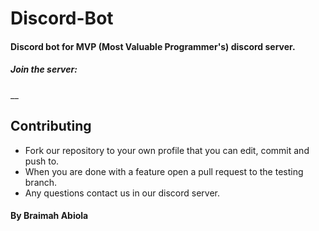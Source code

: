# Discord-Bot
#### Discord bot for MVP (Most Valuable Programmer's) discord server.
##### Join the server: 

__

## Contributing
* Fork our repository to your own profile that you can edit, commit and push to.
* When you are done with a feature open a pull request to the testing branch.
* Any questions contact us in our discord server.

#### By Braimah Abiola
